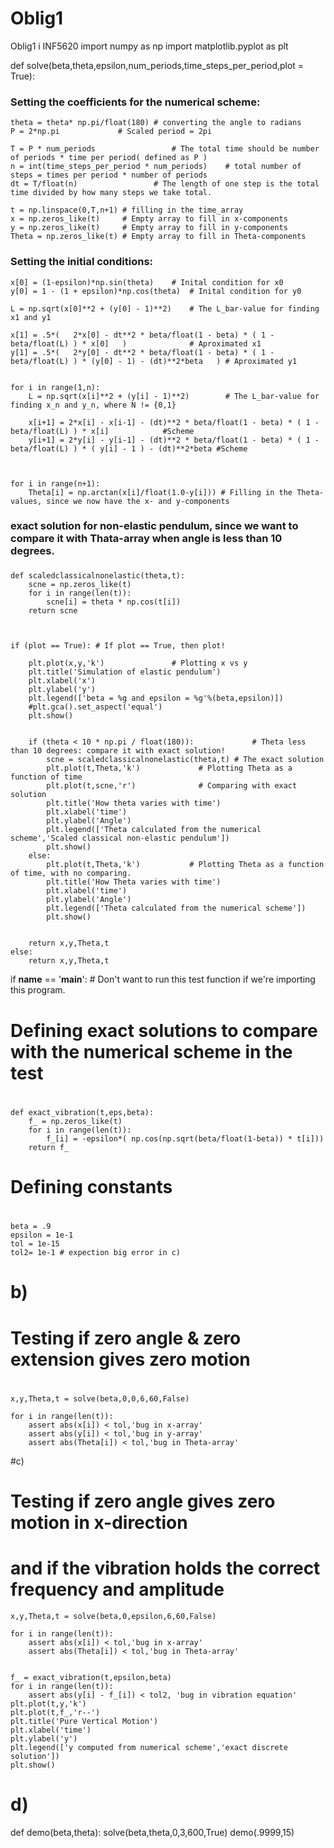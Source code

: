 # Oblig1
Oblig1 i INF5620
import numpy as np
import matplotlib.pyplot as plt

def solve(beta,theta,epsilon,num_periods,time_steps_per_period,plot = True):


### Setting the coefficients for the numerical scheme:

	theta = theta* np.pi/float(180) # converting the angle to radians
	P = 2*np.pi 			# Scaled period = 2pi

	T = P * num_periods 				# The total time should be number of periods * time per period( defined as P )
	n = int(time_steps_per_period * num_periods) 	# total number of steps = times per period * number of periods
	dt = T/float(n)					# The length of one step is the total time divided by how many steps we take total.

	t = np.linspace(0,T,n+1) # filling in the time_array
	x = np.zeros_like(t)     # Empty array to fill in x-components
	y = np.zeros_like(t)	 # Empty array to fill in y-components
	Theta = np.zeros_like(t) # Empty array to fill in Theta-components


### Setting the initial conditions:
	
	x[0] = (1-epsilon)*np.sin(theta)	# Inital condition for x0
	y[0] = 1 - (1 + epsilon)*np.cos(theta)  # Inital condition for y0

	L = np.sqrt(x[0]**2 + (y[0] - 1)**2)	# The L_bar-value for finding x1 and y1

	x[1] = .5*(   2*x[0] - dt**2 * beta/float(1 - beta) * ( 1 - beta/float(L) ) * x[0]   )				# Aproximated x1
	y[1] = .5*(   2*y[0] - dt**2 * beta/float(1 - beta) * ( 1 - beta/float(L) ) * (y[0] - 1) - (dt)**2*beta   )	# Aproximated y1


	for i in range(1,n):
		L = np.sqrt(x[i]**2 + (y[i] - 1)**2)		# The L_bar-value for finding x_n and y_n, where N != {0,1}

		x[i+1] = 2*x[i] - x[i-1] - (dt)**2 * beta/float(1 - beta) * ( 1 - beta/float(L) ) * x[i] 			#Scheme
		y[i+1] = 2*y[i] - y[i-1] - (dt)**2 * beta/float(1 - beta) * ( 1 - beta/float(L) ) * ( y[i] - 1 ) - (dt)**2*beta #Scheme



	for i in range(n+1):
		Theta[i] = np.arctan(x[i]/float(1.0-y[i])) # Filling in the Theta-values, since we now have the x- and y-components

###
### exact solution for non-elastic pendulum, since we want to compare it with Thata-array when angle is less than 10 degrees.
###

	def scaledclassicalnonelastic(theta,t):
		scne = np.zeros_like(t)
		for i in range(len(t)):
			scne[i] = theta * np.cos(t[i])
		return scne



	if (plot == True): # If plot == True, then plot!

		plt.plot(x,y,'k')				# Plotting x vs y
		plt.title('Simulation of elastic pendulum')
		plt.xlabel('x')
		plt.ylabel('y')
		plt.legend(['beta = %g and epsilon = %g'%(beta,epsilon)])		
		#plt.gca().set_aspect('equal')
		plt.show()
		

		if (theta < 10 * np.pi / float(180)): 	          # Theta less than 10 degrees: compare it with exact solution!
			scne = scaledclassicalnonelastic(theta,t) # The exact solution
			plt.plot(t,Theta,'k')			  # Plotting Theta as a function of time
			plt.plot(t,scne,'r')			  # Comparing with exact solution
			plt.title('How theta varies with time')
			plt.xlabel('time')
			plt.ylabel('Angle')	
			plt.legend(['Theta calculated from the numerical scheme','Scaled classical non-elastic pendulum'])
			plt.show()
		else:
			plt.plot(t,Theta,'k')			# Plotting Theta as a function of time, with no comparing.
			plt.title('How Theta varies with time')
			plt.xlabel('time')
			plt.ylabel('Angle')	
			plt.legend(['Theta calculated from the numerical scheme'])
			plt.show()


		return x,y,Theta,t
	else:
		return x,y,Theta,t


if __name__ == '__main__': # Don't want to run this test function if we're importing this program.


#
# Defining exact solutions to compare with the numerical scheme in the test
#



	def exact_vibration(t,eps,beta):
		f_ = np.zeros_like(t)
		for i in range(len(t)):
			f_[i] = -epsilon*( np.cos(np.sqrt(beta/float(1-beta)) * t[i]))
		return f_

#
# Defining constants
#
	beta = .9
	epsilon = 1e-1
	tol = 1e-15
	tol2= 1e-1 # expection big error in c)
# b)
# Testing if zero angle & zero extension gives zero motion
#

	x,y,Theta,t = solve(beta,0,0,6,60,False)

	for i in range(len(t)):
		assert abs(x[i]) < tol,'bug in x-array'
		assert abs(y[i]) < tol,'bug in y-array'
		assert abs(Theta[i]) < tol,'bug in Theta-array'
#c)
# Testing if zero angle gives zero motion in x-direction
# and if the vibration holds the correct frequency and amplitude



	x,y,Theta,t = solve(beta,0,epsilon,6,60,False)

	for i in range(len(t)):
		assert abs(x[i]) < tol,'bug in x-array'
		assert abs(Theta[i]) < tol,'bug in Theta-array'


	f_ = exact_vibration(t,epsilon,beta)
	for i in range(len(t)):
		assert abs(y[i] - f_[i]) < tol2, 'bug in vibration equation'
	plt.plot(t,y,'k')
	plt.plot(t,f_,'r--')
	plt.title('Pure Vertical Motion')
	plt.xlabel('time')
	plt.ylabel('y')	
	plt.legend(['y computed from numerical scheme','exact discrete solution'])
	plt.show()


# d)

def demo(beta,theta):
	solve(beta,theta,0,3,600,True)
demo(.9999,15)

